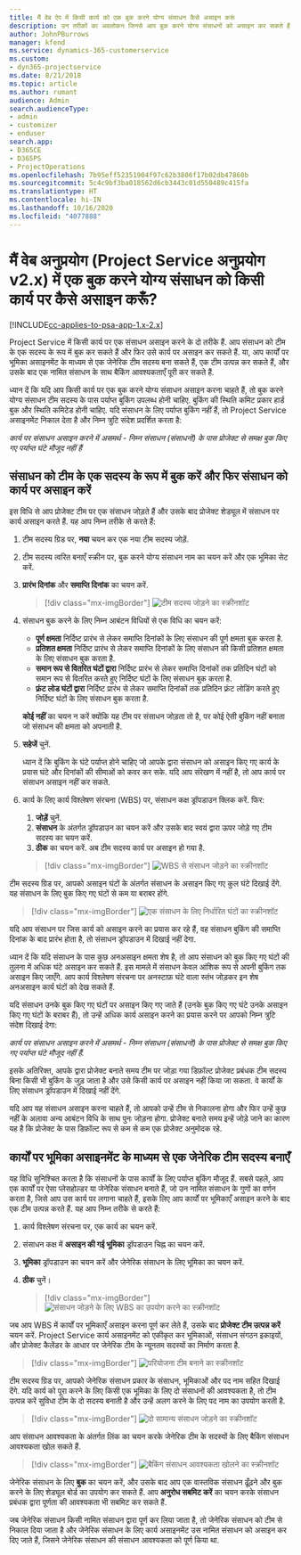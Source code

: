 ```yaml
---
title: मैं वेब ऐप में किसी कार्य को एक बुक करने योग्य संसाधन कैसे असाइन करूं
description: उन तरीकों का अवलोकन जिनसे आप बुक करने योग्य संसाधनों को असाइन कर सकते हैं।
author: JohnPBurrows
manager: kfend
ms.service: dynamics-365-customerservice
ms.custom:
- dyn365-projectservice
ms.date: 8/21/2018
ms.topic: article
ms.author: rumant
audience: Admin
search.audienceType:
- admin
- customizer
- enduser
search.app:
- D365CE
- D365PS
- ProjectOperations
ms.openlocfilehash: 7b95eff52351904f97c62b3806f17b02db47860b
ms.sourcegitcommit: 5c4c9bf3ba018562d6cb3443c01d550489c415fa
ms.translationtype: HT
ms.contentlocale: hi-IN
ms.lasthandoff: 10/16/2020
ms.locfileid: "4077888"
---
```

# <a name="how-do-i-assign-a-bookable-resource-to-a-task-in-the-web-app-project-service-app-v2x"></a>मैं वेब अनुप्रयोग (Project Service अनुप्रयोग v2.x) में एक बुक करने योग्य संसाधन को किसी कार्य पर कैसे असाइन करूँ?

[!INCLUDE[cc-applies-to-psa-app-1.x-2.x](../includes/cc-applies-to-psa-app-1x-2x.md)]

Project Service में किसी कार्य पर एक संसाधन असाइन करने के दो तरीके हैं. आप संसाधन को टीम के एक सदस्य के रूप में बुक कर सकते हैं और फिर उसे कार्य पर असाइन कर सकते हैं. या, आप कार्यों पर भूमिका असाइनमेंट के माध्यम से एक जेनेरिक टीम सदस्य बना सकते हैं, एक टीम उत्पन्न कर सकते हैं, और उसके बाद एक नामित संसाधन के साथ बैकिंग आवश्यकताएँ पूरी कर सकते हैं.

ध्यान दें कि यदि आप किसी कार्य पर एक बुक करने योग्य संसाधन असाइन करना चाहते हैं, तो बुक करने योग्य संसाधन टीम सदस्य के पास पर्याप्त बुकिंग उपलब्ध होनी चाहिए. बुकिंग की स्थिति कमिट प्रकार हार्ड बुक और स्थिति कमिटेड होनी चाहिए. यदि संसाधन के लिए पर्याप्त बुकिंग नहीं हैं, तो Project Service असाइनमेंट निकाल देता है और निम्न त्रुटि संदेश प्रदर्शित करता है:

*कार्य पर संसाधन असाइन करने में असमर्थ - निम्न संसाधन (संसाधनों) के पास प्रोजेक्ट से समक्ष बुक किए गए पर्याप्त घंटे मौजूद नहीं हैं*

## <a name="book-a-resource-as-a-team-member-and-then-assign-the-resource-to-a-task"></a>संसाधन को टीम के एक सदस्य के रूप में बुक करें और फिर संसाधन को कार्य पर असाइन करें

इस विधि से आप प्रोजेक्ट टीम पर एक संसाधन जोड़ते हैं और उसके बाद प्रोजेक्ट शेड्यूल में संसाधन पर कार्य असाइन करते हैं. यह आप निम्न तरीके से करते हैं:
1.  टीम सदस्य ग्रिड पर, **नया** चयन कर एक नया टीम सदस्य जोड़ें.
2.  टीम सदस्य त्वरित बनाएँ स्क्रीन पर, बुक करने योग्य संसाधन नाम का चयन करें और एक भूमिका सेट करें.
3.  **प्रारंभ दिनांक** और **समाप्ति दिनांक** का चयन करें.

    > [!div class="mx-imgBorder"] 
    > ![टीम सदस्य जोड़ने का स्क्रीनशॉट](media/FAQ-Resources-to-Tasks2-1.png "टीम सदस्य जोड़ने का स्क्रीनशॉट")
 
4.  संसाधन बुक करने के लिए निम्न आबंटन विधियों से एक विधि का चयन करें:
    - **पूर्ण क्षमता** निर्दिष्ट प्रारंभ से लेकर समाप्ति दिनांकों के लिए संसाधन की पूर्ण क्षमता बुक करता है.
    - **प्रतिशत क्षमता** निर्दिष्ट प्रारंभ से लेकर समाप्ति दिनांकों के लिए संसाधन की किसी प्रतिशत क्षमता के लिए संसाधन बुक करता है.
    - **समान रूप से वितरित घंटों द्वारा** निर्दिष्ट प्रारंभ से लेकर समाप्ति दिनांकों तक प्रतिदिन घंटों को समान रूप से वितरित करते हुए निर्दिष्ट घंटों के लिए संसाधन बुक करता है.
    - **फ़्रंट लोड घंटों द्वारा** निर्दिष्ट प्रारंभ से लेकर समाप्ति दिनांकों तक प्रतिदिन फ़्रंट लोडिंग करते हुए निर्दिष्ट घंटों के लिए संसाधन बुक करता है.

    **कोई नहीं** का चयन न करें क्योंकि यह टीम पर संसाधन जोड़ता तो है, पर कोई ऐसी बुकिंग नहीं बनाता जो संसाधन की क्षमता को अपनाती है.
5.  **सहेजें** चुनें.

    ध्यान दें कि बुकिंग के घंटे पर्याप्त होने चाहिए जो आपके द्वारा संसाधन को असाइन किए गए कार्य के प्रयास घंटे और दिनांकों की सीमाओं को कवर कर सके. यदि आप संरेखण में नहीं है, तो आप कार्य पर संसाधन असाइन नहीं कर सकते.

6.  कार्य के लिए कार्य विश्लेषण संरचना (WBS) पर, संसाधन कक्ष ड्रॉपडाउन क्लिक करें. फिर: 

    1. **जोड़ें** चुनें.
    2. **संसाधन** के अंतर्गत ड्रॉपडाउन का चयन करें और उसके बाद स्वयं द्वारा ऊपर जोड़े गए टीम सदस्य का चयन करें.
    3. **ठीक** का चयन करें. अब टीम सदस्य कार्य पर असाइन हो गया है.

    > [!div class="mx-imgBorder"] 
    > ![WBS से संसाधन जोड़ने का स्क्रीनशॉट](media/FAQ-Resources-to-Tasks2-2.png "WBS से संसाधन जोड़ने का स्क्रीनशॉट")
 
टीम सदस्य ग्रिड पर, आपको असाइन घंटों के अंतर्गत संसाधन के असाइन किए गए कुल घंटे दिखाई देंगे. यह संसाधन के लिए बुक किए गए घंटों से कम या बराबर होंगे. 

> [!div class="mx-imgBorder"] 
> ![एक संसाधन के लिए निर्धारित घंटों का स्क्रीनशॉट](media/FAQ-Resources-to-Tasks2-3.png "एक संसाधन के लिए निर्धारित घंटों का स्क्रीनशॉट")
 
यदि आप संसाधन पर जिस कार्य को असाइन करने का प्रयास कर रहे हैं, वह संसाधन बुकिंग की समाप्ति दिनांक के बाद प्रारंभ होता है, तो संसाधन ड्रॉपडाउन में दिखाई नहीं देगा.

ध्यान दें कि यदि संसाधन के पास कुछ अनअसाइन क्षमता शेष है, तो आप संसाधन को बुक किए गए घंटों की तुलना में अधिक घंटे असाइन कर सकते हैं. इस मामले में संसाधन केवल आंशिक रूप से अपनी बुकिंग तक असाइन किए जाएँगे. आप कार्य विश्लेषण संरचना पर अनस्टाफ़ घंटे वाला स्तंभ जोड़कर इन शेष अनअसाइन कार्य घंटों को देख सकते हैं.

यदि संसाधन उनके बुक किए गए घंटों पर असाइन किए गए जाते हैं (उनके बुक किए गए घंटे उनके असाइन किए गए घंटों के बराबर हैं), तो उन्हें अधिक कार्य असाइन करने का प्रयास करने पर आपको निम्न त्रुटि संदेश दिखाई देगा:

*कार्य पर संसाधन असाइन करने में असमर्थ - निम्न संसाधन (संसाधनों) के पास प्रोजेक्ट से समक्ष बुक किए गए पर्याप्त घंटे मौजूद नहीं हैं.*

इसके अतिरिक्त, आपके द्वारा प्रोजेक्ट बनाते समय टीम पर जोड़ा गया डिफ़ॉल्ट प्रोजेक्ट प्रबंधक टीम सदस्य बिना किसी भी बुकिंग के जुड़ जाता है और उसे किसी कार्य पर असाइन नहीं किया जा सकता. वे कार्यों के लिए संसाधन ड्रॉपडाउन में दिखाई नहीं देंगे.

यदि आप यह संसाधन असाइन करना चाहते हैं, तो आपको उन्हें टीम से निकालना होगा और फिर उन्हें कुछ नहीं के अलावा अन्य आबंटन विधि के साथ पुनः जोड़ना होगा. प्रोजेक्ट बनाते समय इन्हें जोड़े जाने का कारण यह है कि प्रोजेक्ट के पास डिफ़ॉल्ट रूप से कम से कम एक प्रोजेक्ट अनुमोदक रहे.

## <a name="create-a-generic-team-member-through-role-assignment-on-tasks"></a>कार्यों पर भूमिका असाइनमेंट के माध्यम से एक जेनेरिक टीम सदस्य बनाएँ

यह विधि सुनिश्चित करता है कि संसाधनों के पास कार्यों के लिए पर्याप्त बुकिंग मौजूद हैं. सबसे पहले, आप एक कार्यों पर ऐसा प्लेसहोल्डर या जेनेरिक संसाधन बनाते हैं, जो उन नामित संसाधन के गुणों का वर्णन करता है, जिसे आप उस कार्य पर लगाना चाहते हैं, इसके लिए आप कार्यों पर भूमिकाएँ असाइन करने के बाद एक टीम उत्पन्न करते हैं. यह आप निम्न तरीके से करते हैं:

1. कार्य विश्लेषण संरचना पर, एक कार्य का चयन करें.
2. संसाधन कक्ष में **असाइन की गई भूमिका** ड्रॉपडाउन चिह्न का चयन करें.
3. **भूमिका** ड्रॉपडाउन का चयन करें और जेनेरिक संसाधन के लिए भूमिका का चयन करें.
4. **ठीक** चुनें।

    > [!div class="mx-imgBorder"] 
    > ![संसाधन जोड़ने के लिए WBS का उपयोग करने का स्क्रीनशॉट](media/FAQ-Resources-to-Tasks2-4.png "संसाधन जोड़ने के लिए WBS का उपयोग करने का स्क्रीनशॉट")
 
जब आप WBS में कार्यों पर भूमिकाएँ असाइन करना पूर्ण कर लेते हैं, उसके बाद **प्रोजेक्ट टीम उत्पन्न करें** चयन करें. Project Service कार्य असाइनमेंट को एकीकृत कर भूमिकाओं, संसाधन संगठन इकाइयों, और प्रोजेक्ट कैलेंडर के आधार पर जेनेरिक टीम के न्यूनतम सदस्यों का निर्माण करता है.

> [!div class="mx-imgBorder"] 
> ![परियोजना टीम बनाने का स्क्रीनशॉट](media/FAQ-Resources-to-Tasks2-5.png "परियोजना टीम बनाने का स्क्रीनशॉट")
 
टीम सदस्य ग्रिड पर, आपको जेनेरिक संसाधन प्रकार के संसाधन, भूमिकाओं और पद नाम सहित दिखाई देंगे. यदि कार्य को पूरा करने के लिए किसी एक भूमिका के लिए दो संसाधनों की आवश्यकता है, तो टीम उत्पन्न करें सुविधा टीम के दो सदस्य बनाती है और उन्हें अलग करने के लिए पद नाम का उपयोग करती है.

> [!div class="mx-imgBorder"] 
> ![दो सामान्य संसाधन जोड़ने का स्क्रीनशॉट](media/FAQ-Resources-to-Tasks2-6.png "दो सामान्य संसाधन जोड़ने का स्क्रीनशॉट")
 
आप संसाधन आवश्यकता के अंतर्गत लिंक का चयन करके जेनेरिक टीम के सदस्यों के लिए बैकिंग संसाधन आवश्यकता खोल सकते हैं.

> [!div class="mx-imgBorder"] 
> ![बैकिंग संसाधन आवश्यकता खोलने का स्क्रीनशॉट](media/FAQ-Resources-to-Tasks2-7.png "बैकिंग संसाधन आवश्यकता खोलने का स्क्रीनशॉट")

जेनेरिक संसाधन के लिए **बुक** का चयन करें, और उसके बाद आप एक वास्तविक संसाधन ढूँढ़ने और बुक करने के लिए शेड्यूल बोर्ड का उपयोग कर सकते हैं. आप **अनुरोध सबमिट करें** का चयन करके संसाधन प्रबंधक द्वारा पूर्णता की आवश्यकता भी सबमिट कर सकते हैं.

जब जेनेरिक संसाधन किसी नामित संसाधन द्वारा पूर्ण कर लिया जाता है, तो जेनेरिक संसाधन को टीम से निकाल दिया जाता है और जेनेरिक संसाधन के लिए कार्य असाइनमेंट उस नामित संसाधन को असाइन कर दिए जाते हैं, जिसने जेनेरिक संसाधन की संसाधन आवश्यकता को पूर्ण किया था.
 

